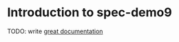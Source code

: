 # Introduction to spec-demo9

TODO: write [great documentation](http://jacobian.org/writing/what-to-write/)
